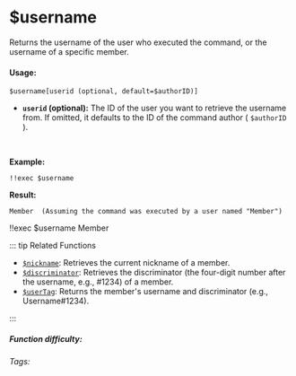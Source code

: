 # $username

Returns the username of the user who executed the command, or the username of a specific member.

#### Usage:

`$username[userid (optional, default=$authorID)]`

*   **`userid` (optional):**  The ID of the user you want to retrieve the username from. If omitted, it defaults to the ID of the command author ( `$authorID` ).

<br/>

**Example:**

```discord
!!exec $username
```

**Result:**

```discord
Member  (Assuming the command was executed by a user named "Member")
```

<discord-messages>
	<discord-message :bot="false" role-color="#ffcc9a" author="Member">
		!!exec $username
	</discord-message>
	<discord-message :bot="true" role-color="#0099ff" author="Custom Command" avatar="https://media.discordapp.net/avatars/725721249652670555/781224f90c3b841ba5b40678e032f74a.webp">
		Member
	</discord-message>
</discord-messages>

::: tip Related Functions

*   [`$nickname`](../Member/nickname.md):  Retrieves the current nickname of a member.
*   [`$discriminator`](../Member/discriminator.md): Retrieves the discriminator (the four-digit number after the username, e.g., #1234) of a member.
*   [`$userTag`](../Member/userTag.md): Returns the member's username and discriminator (e.g., Username#1234).

:::

##### Function difficulty: <Badge type="tip" text="Easy" vertical="middle" />

###### Tags: <Badge type="tip" text="name" vertical="middle" /> <Badge type="tip" text="username" vertical="middle" /> <Badge type="tip" text="nickname" vertical="middle" /> <Badge type="tip" text="Names" vertical="middle" /> <Badge type="tip" text="userID" vertical="middle" />